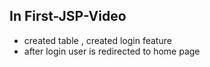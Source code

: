 ## In First-JSP-Video

 - created table , created login feature
 - after login user is redirected to home page
